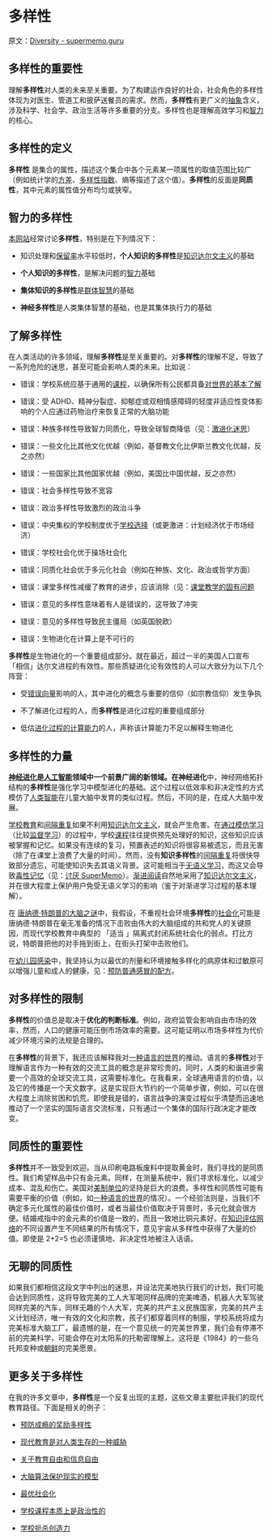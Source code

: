# 多样性

原文：[Diversity - supermemo.guru](https://supermemo.guru/wiki/Diversity)

## 多样性的重要性

理解**多样性**对人类的未来至关重要。为了构建运作良好的社会，社会角色的多样性体现为对医生、管道工和披萨送餐员的需求。然而，**多样性**有更广义的[抽象](https://supermemo.guru/wiki/Abstract)含义，涉及科学、社会学、政治生活等许多重要的分支。多样性也是理解高效学习和[智力](https://supermemo.guru/wiki/Intelligence)的核心。

## 多样性的定义

**多样性** 是集合的属性，描述这个集合中各个元素某一项属性的取值范围比较广（例如统计学的[方差](https://en.wikipedia.org/wiki/Variance)、[多样性指数](https://en.wikipedia.org/wiki/Diversity_index)、熵等描述了这个值）。**多样性**的反面是**同质性**，其中元素的属性值分布均匀或狭窄。

## 智力的多样性

[本网站](https://supermemo.guru/wiki/This_site)经常讨论**多样性**，特别是在下列情况下：

- 知识处理和[保留率](https://supermemo.guru/wiki/Retention)水平较低时，**个人知识的多样性**是[知识达尔文主义](https://supermemo.guru/wiki/Knowledge_darwinism)的基础

- **个人知识的多样性**，是解决问题的[智力](https://supermemo.guru/wiki/Intelligence)基础

- **集体知识的多样性**是[群体智慧](https://en.wikipedia.org/wiki/Wisdom_of_the_crowd)的基础

- **神经多样性**是人类集体智慧的基础，也是其集体执行力的基础

## 了解多样性

在人类活动的许多领域，理解**多样性**是至关重要的。对**多样性**的理解不足，导致了一系列危险的迷思，甚至可能会影响人类的未来。比如说：

- 错误：学校系统应基于通用的[课程](https://supermemo.guru/wiki/Curriculum)，以确保所有公民都具备[对世界的基本了解](https://supermemo.guru/wiki/Mountain_climb_metaphor_of_schooling)

- 错误：受 ADHD、精神分裂症、抑郁症或双相情感障碍的轻度非适应性变体影响的个人应通过药物治疗来恢复正常的大脑功能

- 错误：种族多样性导致智力同质化，导致全球智商降低（见：[激进化迷思](htps://supermemo.guru/wiki/Radicalization_myth)）

- 错误：一些文化比其他文化优越（例如，基督教文化比伊斯兰教文化优越，反之亦然）

- 错误：一些国家比其他国家优越（例如，美国比中国优越，反之亦然）

- 错误：社会多样性导致不宽容

- 错误：政治多样性导致激烈的政治斗争

- 错误：中央集权的学校制度优于[学校选择](https://supermemo.guru/wiki/School_choice)（或更激进：计划经济优于市场经济）

- 错误：学校社会化优于操场社会化

- 错误：同质化社会优于多元化社会（例如在种族、文化、政治或哲学方面）

- 错误：课堂多样性减缓了教育的进步，应该消除（见：[课堂教学的固有问题](https://supermemo.guru/wiki/Inherent_problems_of_classroom_schooling)

- 错误：意见的多样性意味着有人是错误的，这导致了冲突

- 错误：意见的多样性导致民主僵局（如英国脱欧）

- 错误：生物进化在计算上是不可行的

**多样性**是生物进化的一个重要组成部分。就在最近，超过一半的美国人口宣布 「相信」达尔文进程的有效性。那些质疑进化论有效性的人可以大致分为以下几个阵营：

- 受[错误向量](https://supermemo.guru/wiki/Falsity_vector)影响的人，其中进化的概念与重要的信仰（如宗教信仰）发生争执

- 不了解进化过程的人，而**多样性**是进化过程的重要组成部分

- 低估[进化过程的计算能力](https://en.wikipedia.org/wiki/Evolutionary_computation)的人，声称该计算能力不足以解释生物进化

## 多样性的力量

**[神经进化](https://en.wikipedia.org/wiki/Neuroevolution)**是[人工智能](https://supermemo.guru/wiki/Artificial_intelligence)领域中一个前景广阔的新领域。在**神经进化**中，神经网络拓扑结构的**多样性**是强化学习中模型进化的基础。这个过程以低效率和非决定性的方式模仿了[人类智能](https://supermemo.guru/wiki/Intelligence)在儿童大脑中发育的类似过程。然后，不同的是，在成人大脑中发展。

[学校教育](https://supermemo.guru/wiki/Schooling)和[间隔重复](https://supermemo.guru/wiki/Spaced_repetition)如果不利用[知识达尔文主义](https://supermemo.guru/wiki/Knowledge_darwinism)，就会产生危害。在[通过模仿学习](https://supermemo.guru/wiki/Education_counteracts_evolution)（比较[监督学习](https://en.wikipedia.org/wiki/Supervised_learning)）的过程中，学校[课程](https://supermemo.guru/wiki/Curricula)往往提供预先处理好的知识，这些知识应该被掌握和记忆。如果没有连续的复习，预置表述的知识将很容易被遗忘，而且无害（除了在课堂上浪费了大量的时间）。然而，没有**知识多样性**的[间隔重复](https://supermemo.guru/wiki/Spaced_repetition)将很快导致部分遗忘，可能使知识失去其语义背景。这可能相当于[无语义学习](https://supermemo.guru/wiki/Asemantic_learning)，而这又会导致[毒性记忆](https://supermemo.guru/wiki/Toxic_memory)（见：[讨厌 SuperMemo](https://supermemo.guru/wiki/Hating_SuperMemo)）。[渐进阅读](https://supermemo.guru/wiki/Incremental_reading)自然地采用了[知识达尔文主义](https://supermemo.guru/wiki/Knowledge_darwinism)，并在很大程度上保护用户免受无语义学习的影响（鉴于对渐进学习过程的基本理解）。

在 [唐纳德·特朗普的大脑之谜](https://supermemo.guru/wiki/Mystery_of_Donald_Trump's_brain)中，我假设，不重视社会环境**多样性**的[社会化](https://supermemo.guru/wiki/Socialization)可能是唐纳德·特朗普在毫无准备的情况下击败由伟大的大脑组成的共和党人的关键原因，而现代学校教育中典型的 「适当 」隔离式封闭系统社会化的弱点。打比方说，特朗普把他的对手拖到街上，在街头打架中击败他们。

在[幼儿园感染](https://supermemo.guru/wiki/Daycare_infections)中，我坚持认为以最优的剂量和环境接触多样化的病原体和过敏原可以增强儿童和成人的健康。见：[预防普通感冒的配方](https://supermemo.guru/wiki/Formula_for_common_cold_prevention)。

## 对多样性的限制

**多样性**的价值总是取决于**优化的判断标准**。例如，政府监管会影响自由市场的效率，然而，人口的健康可能压倒市场效率的需要。这可能证明以市场多样性为代价减少环境污染的法规是合理的。

在**多样性**的背景下，我还应该解释我对[一种语言的世界](https://supermemo.guru/wiki/One_language_for_the_world)的推动。语言的**多样性**对于理解语言作为一种有效的交流工具的概念是非常珍贵的。同时，人类的和谐进步需要一个高效的全球交流工具，这需要标准化。在我看来，全球通用语言的价值，以及它的传播是一个天文数字。这是实现巨大节约的一个简单步骤，例如，可以在很大程度上消除贫困和饥荒。即使我是错的，语言战争的演变过程似乎清楚而迅速地推动了一个坚实的国际语言交流标准，只有通过一个集体的国际行政决定才能改变。

## 同质性的重要性

**多样性**并不一致受到欢迎。当从印刷电路板废料中提取黄金时，我们寻找的是同质性。我们希望样品中只有金元素。同样，在测量系统中，我们寻求标准化，以减少成本、混乱和伤亡。美国对[美制单位](https://en.wikipedia.org/wiki/United_States_customary_units)的坚持是巨大的浪费。多样性和同质性可能有需要平衡的价值（例如，如[一种语言的世界](https://supermemo.guru/wiki/One_language_for_the_world)的情况）。一个经验法则是，当我们不确定多元化属性的最佳价值时，或者当最佳价值取决于背景时，多元化就会很方便。结婚戒指中的金元素的价值是一致的，而且一致地比铜元素好。在[知识评估网络](https://supermemo.guru/wiki/Knowledge_valuation_network)的不同设置产生不同结果的所有情况下，意见宇宙从多样性中获得了大量的价值。即使是 2+2=5 也必须谨慎地、非决定性地被注入话语。

## 无聊的同质性

如果我们都相信这段文字中列出的迷思，并设法完美地执行我们的计划，我们可能会达到同质性，这将导致完美的工人大军喝同样品牌的完美啤酒，机器人大军驾驶同样完美的汽车，同样无趣的个人大军，完美的共产主义民族国家，完美的共产主义计划经济，唯一有效的文化和宗教，孩子们都穿着同样的制服，学校系统将成为完美标准大脑工厂。最遗憾的是，在一个意见统一的完美世界里，我们会有停滞不前的完美科学，可能会停在对太阳系的托勒密理解上。这将是《1984》的一些乌托邦变种或[朝鲜](https://supermemo.guru/wiki/North_Korea)的完美愿景。

## 更多关于多样性

在我的许多文章中，**多样性**是一个反复出现的主题，这些文章主要批评我们的现代教育路径。下面是相关的例子：

- [预防成瘾的奖励多样性](https://supermemo.guru/wiki/Reward_diversity_in_preventing_addictions)

- [现代教育是对人类生存的一种威胁](https://supermemo.guru/wiki/Modern_education_is_a_threat_to_the_survival_of_mankind)

- [关于教育自由和信息自由](https://supermemo.guru/wiki/On_freedom_of_education_and_freedom_of_information)

- [大脑算法保护现实的模型](https://supermemo.guru/wiki/Brain_algorithms_protect_models_of_reality)

- [最优社会化](https://supermemo.guru/wiki/Optimal_socialization)

- [学校课程本质上是政治性的](https://supermemo.guru/wiki/School_curriculum_is_inherently_political)

- [学校扼杀创造力](https://supermemo.guru/wiki/Robinson:_Schools_kill_creativity)